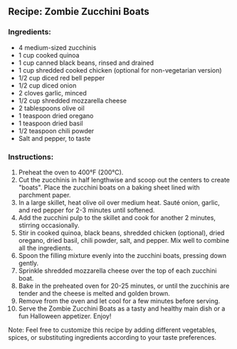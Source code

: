 ## Recipe: Zombie Zucchini Boats

### Ingredients:
- 4 medium-sized zucchinis
- 1 cup cooked quinoa
- 1 cup canned black beans, rinsed and drained
- 1 cup shredded cooked chicken (optional for non-vegetarian version)
- 1/2 cup diced red bell pepper
- 1/2 cup diced onion
- 2 cloves garlic, minced
- 1/2 cup shredded mozzarella cheese
- 2 tablespoons olive oil
- 1 teaspoon dried oregano
- 1 teaspoon dried basil
- 1/2 teaspoon chili powder
- Salt and pepper, to taste

### Instructions:
1. Preheat the oven to 400°F (200°C).
2. Cut the zucchinis in half lengthwise and scoop out the centers to create "boats". Place the zucchini boats on a baking sheet lined with parchment paper.
3. In a large skillet, heat olive oil over medium heat. Sauté onion, garlic, and red pepper for 2-3 minutes until softened.
4. Add the zucchini pulp to the skillet and cook for another 2 minutes, stirring occasionally.
5. Stir in cooked quinoa, black beans, shredded chicken (optional), dried oregano, dried basil, chili powder, salt, and pepper. Mix well to combine all the ingredients.
6. Spoon the filling mixture evenly into the zucchini boats, pressing down gently.
7. Sprinkle shredded mozzarella cheese over the top of each zucchini boat.
8. Bake in the preheated oven for 20-25 minutes, or until the zucchinis are tender and the cheese is melted and golden brown.
9. Remove from the oven and let cool for a few minutes before serving.
10. Serve the Zombie Zucchini Boats as a tasty and healthy main dish or a fun Halloween appetizer. Enjoy!

Note: Feel free to customize this recipe by adding different vegetables, spices, or substituting ingredients according to your taste preferences.